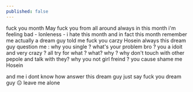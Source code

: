 ```yaml
---
published: false
---
```

fuck you month May fuck you from all around 
always in this month i'm feeling bad - lonleness - i hate this month and in fact this month remember me actually a dream guy told me fuck you carzy Hosein 
always this dream guy question me :
why you single ? what's your problem bro ? you a idoit and very crazy ? all try for what ? what? why ? why don't touch with other pepole and talk with they? why you not girl freind ? you cause shame me Hosein 

and me i dont know how answer this dream guy just say fuck you dream guy 😐 leave me alone 
